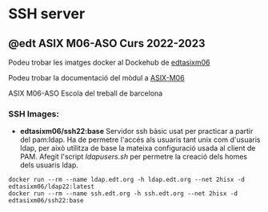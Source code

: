 # SSH server
## @edt ASIX M06-ASO Curs 2022-2023

Podeu trobar les imatges docker al Dockehub de [edtasixm06](https://hub.docker.com/u/edtasixm06/)

Podeu trobar la documentació del mòdul a [ASIX-M06](https://sites.google.com/site/asixm06edt/)

ASIX M06-ASO Escola del treball de barcelona


### SSH Images:

 * **edtasixm06/ssh22:base** Servidor ssh bàsic usat per practicar a partir del pam:ldap.
   Ha de permetre l'accés als usuaris tant unix com d'usuaris ldap, per això utilitza de base
   la mateixa configuració usada al client de PAM. Afegit l'script *ldapusers.sh* per permetre
   la creació dels homes dels usuaris ldap. 

``` 
docker run --rm --name ldap.edt.org -h ldap.edt.org --net 2hisx -d edtasixm06/ldap22:latest
docker run --rm --name ssh.edt.org -h ssh.edt.org --net 2hisx -d edtasixm06/ssh22:base
```

